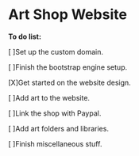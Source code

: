 Art Shop Website
===============================
**To do list:**

[ ]Set up the custom domain.

[ ]Finish the bootstrap engine setup.

[X]Get started on the website design.

[ ]Add art to the website.

[ ]Link the shop with Paypal.

[ ]Add art folders and libraries.

[ ]Finish miscellaneous stuff.
